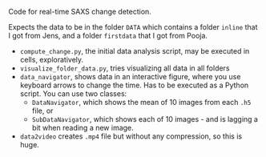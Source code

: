 Code for real-time SAXS change detection.

Expects the data to be in the folder `DATA` which contains a folder `inline` that I got from Jens, and a folder `firstdata` that I got from Pooja.

- `compute_change.py`, the initial data analysis script, may be executed in cells, exploratively.
- `visualize_folder_data.py`, tries visualizing all data in all folders 
- `data_navigator`, shows data in an interactive figure, where you use keyboard arrows to change the time. Has to be executed as a Python script. You can use two classes:
  - `DataNavigator`, which shows the mean of 10 images from each `.h5` file, or
  - `SubDataNavigator`, which shows each of 10 images - and is lagging a bit when reading a new image.
- `data2video` creates `.mp4` file but without any compression, so this is huge.
